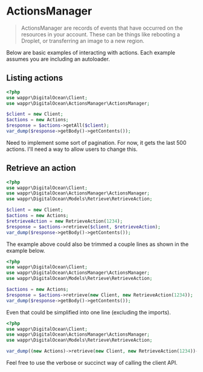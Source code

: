 # ActionsManager

> ActionsManager are records of events that have occurred on the resources in your account. These can be things like rebooting 
a Droplet, or transferring an image to a new region.

Below are basic examples of interacting with actions. Each example assumes you are including an autoloader.

## Listing actions

```php
<?php
use wappr\DigitalOcean\Client;
use wappr\DigitalOcean\ActionsManager\ActionsManager;

$client = new Client;
$actions = new Actions;
$response = $actions->getAll($client);
var_dump($response->getBody()->getContents());
```

Need to implement some sort of pagination. For now, it gets the last 500 actions. I'll need a way to allow users
to change this.

## Retrieve an action

```php
<?php
use wappr\DigitalOcean\Client;
use wappr\DigitalOcean\ActionsManager\ActionsManager;
use wappr\DigitalOcean\Models\Retrieve\RetrieveAction;

$client = new Client;
$actions = new Actions;
$retrieveAction = new RetrieveAction(1234);
$response = $actions->retrieve($client, $retrieveAction);
var_dump($response->getBody()->getContents());
```

The example above could also be trimmed a couple lines as shown in the example below.

```php
<?php
use wappr\DigitalOcean\Client;
use wappr\DigitalOcean\ActionsManager\ActionsManager;
use wappr\DigitalOcean\Models\Retrieve\RetrieveAction;

$actions = new Actions;
$response = $actions->retrieve(new Client, new RetrieveAction(1234));
var_dump($response->getBody()->getContents());
```

Even that could be simplified into one line (excluding the imports).

```php
<?php
use wappr\DigitalOcean\Client;
use wappr\DigitalOcean\ActionsManager\ActionsManager;
use wappr\DigitalOcean\Models\Retrieve\RetrieveAction;

var_dump((new Actions)->retrieve(new Client, new RetrieveAction(1234))->getBody()->getContents());
```

Feel free to use the verbose or succinct way of calling the client API.
